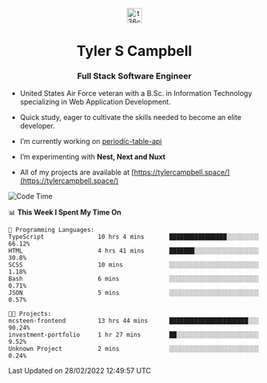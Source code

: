 <p align="center">
<a href="https://www.linkedin.com/in/t36campbell" target="blank"><img align="center" src="https://ik.imagekit.io/t36campbell/Portfolio/linkedin.png.original_m8bbGgPh6.png" alt="t36campbell" height="30" width="30" /></a>
</p>
<h1 align="center">Tyler S Campbell</h1>
<h3 align="center">Full Stack Software Engineer</h3>

* United States Air Force veteran with a B.Sc. in Information Technology specializing in Web Application Development. 

* Quick study, eager to cultivate the skills needed to become an elite developer.

* I’m currently working on [periodic-table-api](https://github.com/t36campbell/periodic-table-api)

* I’m experimenting with **Nest, Next and Nuxt**

* All of my projects are available at [https://tylercampbell.space/](https://tylercampbell.space/)

<!--START_SECTION:waka-->
![Code Time](http://img.shields.io/badge/Code%20Time-1%2C448%20hrs%2041%20mins-blue)

📊 **This Week I Spent My Time On** 

```text
💬 Programming Languages: 
TypeScript               10 hrs 4 mins       ████████████████░░░░░░░░░   66.12% 
HTML                     4 hrs 41 mins       ███████░░░░░░░░░░░░░░░░░░   30.8% 
SCSS                     10 mins             ░░░░░░░░░░░░░░░░░░░░░░░░░   1.18% 
Bash                     6 mins              ░░░░░░░░░░░░░░░░░░░░░░░░░   0.71% 
JSON                     5 mins              ░░░░░░░░░░░░░░░░░░░░░░░░░   0.57%

🐱‍💻 Projects: 
mcsteen-frontend         13 hrs 44 mins      ██████████████████████░░░   90.24% 
investment-portfolio     1 hr 27 mins        ██░░░░░░░░░░░░░░░░░░░░░░░   9.52% 
Unknown Project          2 mins              ░░░░░░░░░░░░░░░░░░░░░░░░░   0.24%

```


 Last Updated on 28/02/2022 12:49:57 UTC
<!--END_SECTION:waka-->
